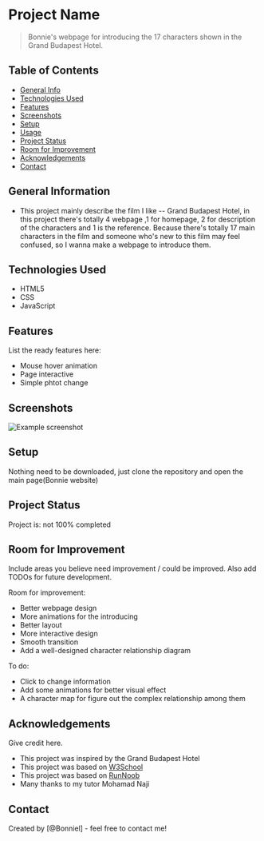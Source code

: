 # Project Name
> Bonnie's webpage for introducing the 17 characters shown in the Grand Budapest Hotel.

## Table of Contents
* [General Info](#general-information)
* [Technologies Used](#technologies-used)
* [Features](#features)
* [Screenshots](#screenshots)
* [Setup](#setup)
* [Usage](#usage)
* [Project Status](#project-status)
* [Room for Improvement](#room-for-improvement)
* [Acknowledgements](#acknowledgements)
* [Contact](#contact)
<!-- * [License](#license) -->


## General Information
- This project mainly describe the film I like -- Grand Budapest Hotel, in this project there's totally 4 webpage ,1 for homepage, 2 for description of the characters and 1 is the reference. Because there's totally 17 main characters in the film and someone who's new to this film may feel confused, so I wanna make a webpage to introduce them.

## Technologies Used
- HTML5
- CSS
- JavaScript


## Features
List the ready features here:
- Mouse hover animation
- Page interactive
- Simple phtot change


## Screenshots
![Example screenshot](./img/screenshot.png)
<!-- If you have screenshots you'd like to share, include them here. -->


## Setup
Nothing need to be downloaded, just clone the repository and open the main page(Bonnie website)




## Project Status
Project is: not 100% completed


## Room for Improvement
Include areas you believe need improvement / could be improved. Also add TODOs for future development.

Room for improvement:
- Better webpage design
- More animations for the introducing
- Better layout
- More interactive design
- Smooth transition
- Add a well-designed character relationship diagram

To do:
- Click to change information
- Add some animations for better visual effect
- A character map for figure out the complex relationship among them


## Acknowledgements
Give credit here.
- This project was inspired by the Grand Budapest Hotel
- This project was based on [W3School](https://www.w3schools.com/)
- This project was based on [RunNoob](https://www.runoob.com/js/js-tutorial.html)
- Many thanks to my tutor Mohamad Naji


## Contact
Created by [@Bonniel] - feel free to contact me!

